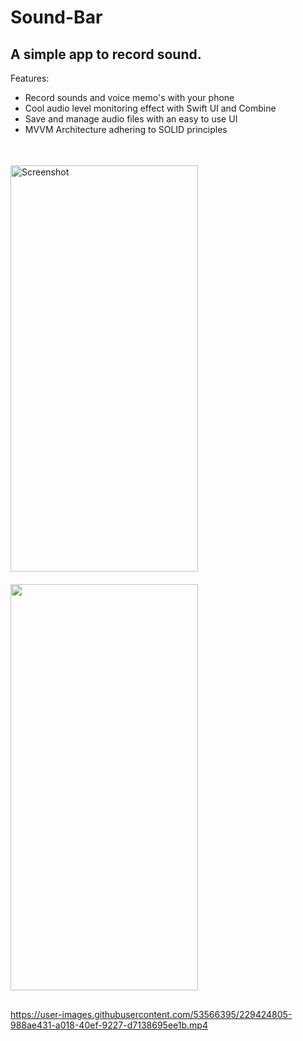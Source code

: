 # Sound-Bar
## A simple app to record sound.

Features:
  - Record sounds and voice memo's with your phone
  - Cool audio level monitoring effect with Swift UI and Combine
  - Save and manage audio files with an easy to use UI
  - MVVM Architecture adhering to SOLID principles
##
<span>
<img src="https://user-images.githubusercontent.com/53566395/229293057-3c9bffc0-b953-4e0b-a2f9-f5e146f91092.png" vspace=20 alt="Screenshot" width="300"         height="650" align="left">
</span>&emsp;<span>
    <img src="https://user-images.githubusercontent.com/53566395/229293069-d0bccc47-16b4-4e6d-86c6-0d96d8f4c25c.png" width="300"   height="650" align="middle"> 
  </span>&emsp;<span>
  
  ##
  
https://user-images.githubusercontent.com/53566395/229424805-988ae431-a018-40ef-9227-d7138695ee1b.mp4

